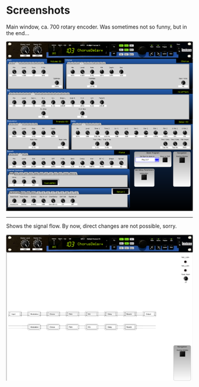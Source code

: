 # Screenshots

Main window, ca. 700 rotary encoder. Was sometimes not so funny, but in the end...

<img src="main_window.png">

----

Shows the signal flow. By now, direct changes are not possible, sorry.

<img src="signal_flow.png">